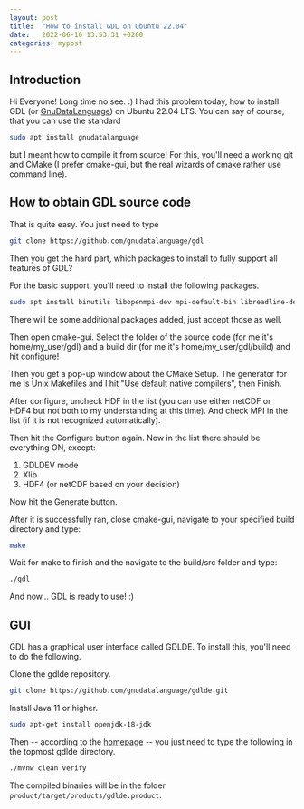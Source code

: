 ```yaml
---
layout: post
title:  "How to install GDL on Ubuntu 22.04"
date:   2022-06-10 13:53:31 +0200
categories: mypost
---
```


## Introduction

Hi Everyone! Long time no see. :) I had this problem today, how to install GDL (or [GnuDataLanguage][GDL]) on Ubuntu 22.04 LTS. You can say of course, that you can use the standard

```bash
sudo apt install gnudatalanguage
```

but I meant how to compile it from source! For this, you'll need a working git and CMake (I prefer cmake-gui, but the real wizards of cmake rather use command line).

## How to obtain GDL source code

That is quite easy. You just need to type

```bash
git clone https://github.com/gnudatalanguage/gdl
```

Then you get the hard part, which packages to install to fully support all features of GDL?

For the basic support, you'll need to install the following packages.

```bash
sudo apt install binutils libopenmpi-dev mpi-default-bin libreadline-dev plplot-driver-xwin python3-dev libncurses-dev zlib1g-dev libgsl-dev libgraphicsmagick++1-dev libwxgtk3.0-gtk3-dev libnetcdf-dev libhdf4-dev libhdf5-dev fftw-dev libproj-dev shapelib libexpat1-dev mpi-default-dev libudunits2-dev libeigen3-dev libeccodes-dev libglpk-dev libplplot-dev libgeotiff-dev libfftw3-dev
```

There will be some additional packages added, just accept those as well.

Then open cmake-gui. Select the folder of the source code (for me it's home/my_user/gdl) and a build dir (for me it's home/my_user/gdl/build) and hit configure!

Then you get a pop-up window about the CMake Setup. The generator for me is Unix Makefiles and I hit "Use default native compilers", then Finish.

After configure, uncheck HDF in the list (you can use either netCDF or HDF4 but not both to my understanding at this time). And check MPI in the list (if it is not recognized automatically).

Then hit the Configure button again. Now in the list there should be everything ON, except:

1. GDLDEV mode
2. Xlib
3. HDF4 (or netCDF based on your decision)

Now hit the Generate button.

After it is successfully ran, close cmake-gui, navigate to your specified build directory and type:

```bash
make
```

Wait for make to finish and the navigate to the build/src folder and type:

```bash
./gdl
```

And now... GDL is ready to use! :)

## GUI

GDL has a graphical user interface called GDLDE. To install this, you'll need to do the following.

Clone the gdlde repository.

```bash
git clone https://github.com/gnudatalanguage/gdlde.git
```

Install Java 11 or higher.

```bash
sudo apt-get install openjdk-18-jdk
```

Then -- according to the [homepage][gdlde github page] -- you just need to type the following in the topmost gdlde directory.

```bash
./mvnw clean verify
```

The compiled binaries will be in the folder ```product/target/products/gdlde.product```.


[GDL]: https://github.com/gnudatalanguage/gdl
[gdlde github page]: https://github.com/gnudatalanguage/gdlde
